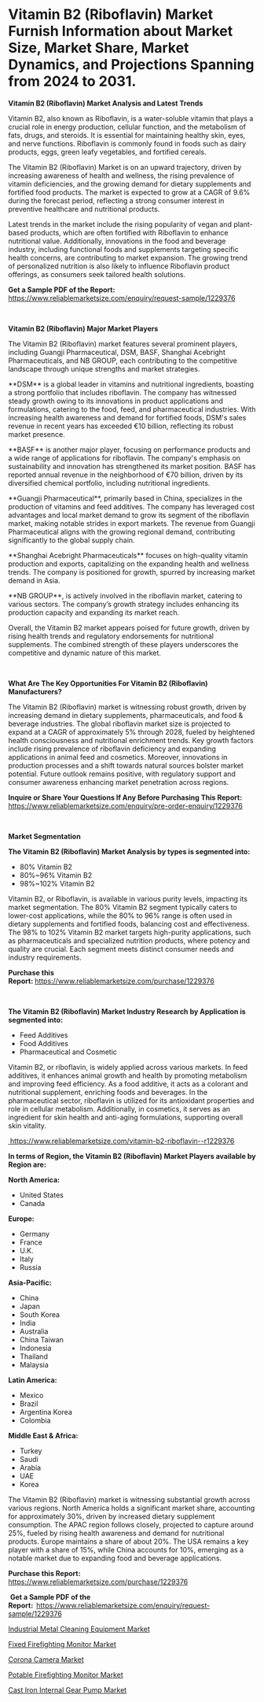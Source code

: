 <p><h1>Vitamin B2 (Riboflavin) Market Furnish Information about Market Size, Market Share, Market Dynamics, and Projections Spanning from 2024 to 2031.</h1></p><p><strong>Vitamin B2 (Riboflavin) Market Analysis and Latest Trends</strong></p>
<p><p>Vitamin B2, also known as Riboflavin, is a water-soluble vitamin that plays a crucial role in energy production, cellular function, and the metabolism of fats, drugs, and steroids. It is essential for maintaining healthy skin, eyes, and nerve functions. Riboflavin is commonly found in foods such as dairy products, eggs, green leafy vegetables, and fortified cereals.</p><p>The Vitamin B2 (Riboflavin) Market is on an upward trajectory, driven by increasing awareness of health and wellness, the rising prevalence of vitamin deficiencies, and the growing demand for dietary supplements and fortified food products. The market is expected to grow at a CAGR of 9.6% during the forecast period, reflecting a strong consumer interest in preventive healthcare and nutritional products.</p><p>Latest trends in the market include the rising popularity of vegan and plant-based products, which are often fortified with Riboflavin to enhance nutritional value. Additionally, innovations in the food and beverage industry, including functional foods and supplements targeting specific health concerns, are contributing to market expansion. The growing trend of personalized nutrition is also likely to influence Riboflavin product offerings, as consumers seek tailored health solutions.</p></p>
<p><strong>Get a Sample PDF of the Report:&nbsp;</strong> <a href="https://www.reliablemarketsize.com/enquiry/request-sample/1229376?utm_campaign=1592&utm_medium=2&utm_source=Github&utm_content=ia&utm_term=15102024&utm_id=vitamin-b2-riboflavin">https://www.reliablemarketsize.com/enquiry/request-sample/1229376</a></p>
<p>&nbsp;</p>
<p><strong>Vitamin B2 (Riboflavin) Major Market Players</strong></p>
<p><p>The Vitamin B2 (Riboflavin) market features several prominent players, including Guangji Pharmaceutical, DSM, BASF, Shanghai Acebright Pharmaceuticals, and NB GROUP, each contributing to the competitive landscape through unique strengths and market strategies.</p><p>**DSM** is a global leader in vitamins and nutritional ingredients, boasting a strong portfolio that includes riboflavin. The company has witnessed steady growth owing to its innovations in product applications and formulations, catering to the food, feed, and pharmaceutical industries. With increasing health awareness and demand for fortified foods, DSM's sales revenue in recent years has exceeded €10 billion, reflecting its robust market presence.</p><p>**BASF** is another major player, focusing on performance products and a wide range of applications for riboflavin. The company's emphasis on sustainability and innovation has strengthened its market position. BASF has reported annual revenue in the neighborhood of €70 billion, driven by its diversified chemical portfolio, including nutritional ingredients.</p><p>**Guangji Pharmaceutical**, primarily based in China, specializes in the production of vitamins and feed additives. The company has leveraged cost advantages and local market demand to grow its segment of the riboflavin market, making notable strides in export markets. The revenue from Guangji Pharmaceutical aligns with the growing regional demand, contributing significantly to the global supply chain.</p><p>**Shanghai Acebright Pharmaceuticals** focuses on high-quality vitamin production and exports, capitalizing on the expanding health and wellness trends. The company is positioned for growth, spurred by increasing market demand in Asia.</p><p>**NB GROUP**, is actively involved in the riboflavin market, catering to various sectors. The company’s growth strategy includes enhancing its production capacity and expanding its market reach.</p><p>Overall, the Vitamin B2 market appears poised for future growth, driven by rising health trends and regulatory endorsements for nutritional supplements. The combined strength of these players underscores the competitive and dynamic nature of this market.</p></p>
<p>&nbsp;</p>
<p><strong>What Are The Key Opportunities For Vitamin B2 (Riboflavin) Manufacturers?</strong></p>
<p><p>The Vitamin B2 (Riboflavin) market is witnessing robust growth, driven by increasing demand in dietary supplements, pharmaceuticals, and food & beverage industries. The global riboflavin market size is projected to expand at a CAGR of approximately 5% through 2028, fueled by heightened health consciousness and nutritional enrichment trends. Key growth factors include rising prevalence of riboflavin deficiency and expanding applications in animal feed and cosmetics. Moreover, innovations in production processes and a shift towards natural sources bolster market potential. Future outlook remains positive, with regulatory support and consumer awareness enhancing market penetration across regions.</p></p>
<p><strong>Inquire or Share Your Questions If Any Before Purchasing This Report:</strong> <a href="https://www.reliablemarketsize.com/enquiry/pre-order-enquiry/1229376?utm_campaign=1592&utm_medium=2&utm_source=Github&utm_content=ia&utm_term=15102024&utm_id=vitamin-b2-riboflavin">https://www.reliablemarketsize.com/enquiry/pre-order-enquiry/1229376</a></p>
<p>&nbsp;</p>
<p><strong>Market Segmentation</strong></p>
<p><strong>The Vitamin B2 (Riboflavin) Market Analysis by types is segmented into:</strong></p>
<p><ul><li>80% Vitamin B2</li><li>80%~96% Vitamin B2</li><li>98%~102% Vitamin B2</li></ul></p>
<p><p>Vitamin B2, or Riboflavin, is available in various purity levels, impacting its market segmentation. The 80% Vitamin B2 segment typically caters to lower-cost applications, while the 80% to 96% range is often used in dietary supplements and fortified foods, balancing cost and effectiveness. The 98% to 102% Vitamin B2 market targets high-purity applications, such as pharmaceuticals and specialized nutrition products, where potency and quality are crucial. Each segment meets distinct consumer needs and industry requirements.</p></p>
<p><strong>Purchase this Report:&nbsp;</strong><a href="https://www.reliablemarketsize.com/purchase/1229376?utm_campaign=1592&utm_medium=2&utm_source=Github&utm_content=ia&utm_term=15102024&utm_id=vitamin-b2-riboflavin">https://www.reliablemarketsize.com/purchase/1229376</a></p>
<p>&nbsp;</p>
<p><strong>The Vitamin B2 (Riboflavin) Market Industry Research by Application is segmented into:</strong></p>
<p><ul><li>Feed Additives</li><li>Food Additives</li><li>Pharmaceutical and Cosmetic</li></ul></p>
<p><p>Vitamin B2, or riboflavin, is widely applied across various markets. In feed additives, it enhances animal growth and health by promoting metabolism and improving feed efficiency. As a food additive, it acts as a colorant and nutritional supplement, enriching foods and beverages. In the pharmaceutical sector, riboflavin is utilized for its antioxidant properties and role in cellular metabolism. Additionally, in cosmetics, it serves as an ingredient for skin health and anti-aging formulations, supporting overall skin vitality.</p></p>
<p><a href="https://www.reliablemarketsize.com/vitamin-b2-riboflavin--r1229376?utm_campaign=1592&utm_medium=2&utm_source=Github&utm_content=ia&utm_term=15102024&utm_id=vitamin-b2-riboflavin">&nbsp;https://www.reliablemarketsize.com/vitamin-b2-riboflavin--r1229376</a></p>
<p><strong>In terms of Region, the Vitamin B2 (Riboflavin) Market Players available by Region are:</strong></p>
<p>
    <p> <strong> North America: </strong>
        <ul>
            <li>United States</li>
            <li>Canada</li>
        </ul>
        </p> 
    <p> <strong> Europe: </strong>
        <ul>
            <li>Germany</li>
            <li>France</li>
            <li>U.K.</li>
            <li>Italy</li>
            <li>Russia</li>
        </ul>
        </p> 
    <p> <strong> Asia-Pacific: </strong>
        <ul>
            <li>China</li>
            <li>Japan</li>
            <li>South Korea</li>
            <li>India</li>
            <li>Australia</li>
            <li>China Taiwan</li>
            <li>Indonesia</li>
            <li>Thailand</li>
            <li>Malaysia</li>
        </ul>
        </p> 
    <p> <strong> Latin America: </strong>
        <ul>
            <li>Mexico</li>
            <li>Brazil</li>
            <li>Argentina Korea</li>
            <li>Colombia</li>
        </ul>
        </p> 
    <p> <strong> Middle East & Africa: </strong>
        <ul>
            <li>Turkey</li>
            <li>Saudi</li>
            <li>Arabia</li>
            <li>UAE</li>
            <li>Korea</li>
        </ul>
    </p>
    </p>
<p><p>The Vitamin B2 (Riboflavin) market is witnessing substantial growth across various regions. North America holds a significant market share, accounting for approximately 30%, driven by increased dietary supplement consumption. The APAC region follows closely, projected to capture around 25%, fueled by rising health awareness and demand for nutritional products. Europe maintains a share of about 20%. The USA remains a key player with a share of 15%, while China accounts for 10%, emerging as a notable market due to expanding food and beverage applications.</p></p>
<p><strong>Purchase this Report: </strong><a href="https://www.reliablemarketsize.com/purchase/1229376?utm_campaign=1592&utm_medium=2&utm_source=Github&utm_content=ia&utm_term=15102024&utm_id=vitamin-b2-riboflavin">https://www.reliablemarketsize.com/purchase/1229376</a></p>
<p>&nbsp;<strong>Get a Sample PDF of the Report:&nbsp;&nbsp;</strong><a href="https://www.reliablemarketsize.com/enquiry/request-sample/1229376?utm_campaign=1592&utm_medium=2&utm_source=Github&utm_content=ia&utm_term=15102024&utm_id=vitamin-b2-riboflavin">https://www.reliablemarketsize.com/enquiry/request-sample/1229376</a></p>
<p><strong></strong></p>
<p><p><a href="https://www.linkedin.com/pulse/global-industrial-metal-cleaning-equipment-market-trends-t0qbf?trk=public_post_embed_feed-article-content&utm_campaign=1592&utm_medium=2&utm_source=Github&utm_content=ia&utm_term=15102024&utm_id=vitamin-b2-riboflavin">Industrial Metal Cleaning Equipment Market</a></p><p><a href="https://www.linkedin.com/pulse/comprehensive-fixed-firefighting-monitor-market-report-regional-pnlwf?trk=public_post_embed_feed-article-content&utm_campaign=1592&utm_medium=2&utm_source=Github&utm_content=ia&utm_term=15102024&utm_id=vitamin-b2-riboflavin">Fixed Firefighting Monitor Market</a></p><p><a href="https://www.linkedin.com/pulse/investment-opportunities-corona-camera-sector-risk-analysis-ftcxf?trk=public_post_embed_feed-article-content&utm_campaign=1592&utm_medium=2&utm_source=Github&utm_content=ia&utm_term=15102024&utm_id=vitamin-b2-riboflavin">Corona Camera Market</a></p><p><a href="https://www.linkedin.com/pulse/unveiling-market-trends-global-potable-firefighting-monitor-growth-zuirf?trk=public_post_embed_feed-article-content&utm_campaign=1592&utm_medium=2&utm_source=Github&utm_content=ia&utm_term=15102024&utm_id=vitamin-b2-riboflavin">Potable Firefighting Monitor Market</a></p><p><a href="https://www.linkedin.com/pulse/emerging-trends-cast-iron-internal-gear-pump-market-detailed-hmpsf?trk=public_post_embed_feed-article-content&utm_campaign=1592&utm_medium=2&utm_source=Github&utm_content=ia&utm_term=15102024&utm_id=vitamin-b2-riboflavin">Cast Iron Internal Gear Pump Market</a></p></p>
